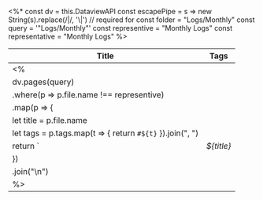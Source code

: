 \<%\*
const dv = this.DataviewAPI
const escapePipe = s => new String(s).replace(/\|/, '\\|') // required for 
const folder = "Logs/Monthly"
const query = '"Logs/Monthly"'
const representive = "Monthly Logs"
const representative = "Monthly Logs"
%>

|Title|Tags|
|-----|----|
|\<%||
|dv.pages(query)||
|.where(p => p.file.name !== representive)||
|.map(p => {||
|let title = p.file.name||
|let tags = p.tags.map(t => { return `#${t}` }).join(", ")||
|return \`|*${title}*|
|})||
|.join("\n")||
|%>||
